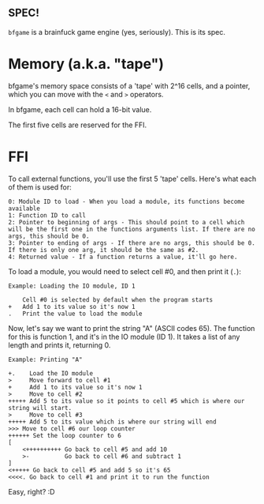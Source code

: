 SPEC!
---
`bfgame` is a brainfuck game engine (yes, seriously). This is its spec.

# Memory (a.k.a. "tape")
bfgame's memory space consists of a 'tape' with 2^16 cells, and a pointer, which you can move with the `<` and `>` operators.

In bfgame, each cell can hold a 16-bit value.

The first five cells are reserved for the FFI.

# FFI
To call external functions, you'll use the first 5 'tape' cells. Here's what 
each of them is used for:

	0: Module ID to load - When you load a module, its functions become available
	1: Function ID to call
	2: Pointer to beginning of args - This should point to a cell which will be the first one in the functions arguments list. If there are no args, this should be 0.
	3: Pointer to ending of args - If there are no args, this should be 0. If there is only one arg, it should be the same as #2.
	4: Returned value - If a function returns a value, it'll go here.

To load a module, you would need to select cell #0, and then print it (`.`):

	Example: Loading the IO module, ID 1
	
		Cell #0 is selected by default when the program starts
	+ 	Add 1 to its value so it's now 1
	. 	Print the value to load the module
	

Now, let's say we want to print the string "A" (ASCII codes 65). The function for this is function 1, and it's in the IO module (ID 1). It takes a list of any length and prints it, returning 0.

	Example: Printing "A"

	+.    Load the IO module
	>     Move forward to cell #1
	+     Add 1 to its value so it's now 1
	>     Move to cell #2
	+++++ Add 5 to its value so it points to cell #5 which is where our string will start.
	>     Move to cell #3
	+++++ Add 5 to its value which is where our string will end
	>>> Move to cell #6 our loop counter
	++++++ Set the loop counter to 6
	[
	    <++++++++++ Go back to cell #5 and add 10
	    >-          Go back to cell #6 and subtract 1
	]
	<+++++ Go back to cell #5 and add 5 so it's 65
	<<<<. Go back to cell #1 and print it to run the function

Easy, right? :D

